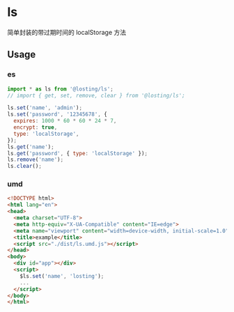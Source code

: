 <!--
 * @Author: losting
 * @Date: 2022-04-01 17:48:54
 * @LastEditTime: 2022-11-11 15:35:35
 * @LastEditors: thelostword
 * @Description: 
 * @FilePath: \ls\README.md
-->
# ls
简单封装的带过期时间的 localStorage 方法

## Usage

### es
``` JavaScript
import * as ls from '@losting/ls';
// import { get, set, remove, clear } from '@losting/ls';

ls.set('name', 'admin');
ls.set('password', '12345678', {
  expires: 1000 * 60 * 60 * 24 * 7,
  encrypt: true,
  type: 'localStorage',
});
ls.get('name');
ls.get('password', { type: 'localStorage' });
ls.remove('name');
ls.clear();
```

### umd
``` html
<!DOCTYPE html>
<html lang="en">
<head>
  <meta charset="UTF-8">
  <meta http-equiv="X-UA-Compatible" content="IE=edge">
  <meta name="viewport" content="width=device-width, initial-scale=1.0">
  <title>example</title>
  <script src="./dist/ls.umd.js"></script>
</head>
<body>
  <div id="app"></div>
  <script>
    $ls.set('name', 'losting');
    ...
  </script>
</body>
</html>
```
